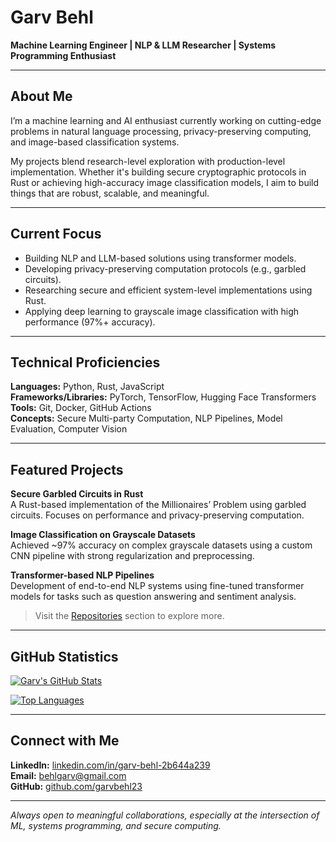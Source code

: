 # Garv Behl

**Machine Learning Engineer | NLP & LLM Researcher | Systems Programming Enthusiast**

---

## About Me

I’m a machine learning and AI enthusiast currently working on cutting-edge problems in natural language processing, privacy-preserving computing, and image-based classification systems.

My projects blend research-level exploration with production-level implementation. Whether it's building secure cryptographic protocols in Rust or achieving high-accuracy image classification models, I aim to build things that are robust, scalable, and meaningful.

---

## Current Focus

- Building NLP and LLM-based solutions using transformer models.
- Developing privacy-preserving computation protocols (e.g., garbled circuits).
- Researching secure and efficient system-level implementations using Rust.
- Applying deep learning to grayscale image classification with high performance (97%+ accuracy).

---

## Technical Proficiencies

**Languages:** Python, Rust, JavaScript  
**Frameworks/Libraries:** PyTorch, TensorFlow, Hugging Face Transformers  
**Tools:** Git, Docker, GitHub Actions  
**Concepts:** Secure Multi-party Computation, NLP Pipelines, Model Evaluation, Computer Vision  

---

## Featured Projects

**Secure Garbled Circuits in Rust**  
A Rust-based implementation of the Millionaires’ Problem using garbled circuits. Focuses on performance and privacy-preserving computation.

**Image Classification on Grayscale Datasets**  
Achieved ~97% accuracy on complex grayscale datasets using a custom CNN pipeline with strong regularization and preprocessing.

**Transformer-based NLP Pipelines**  
Development of end-to-end NLP systems using fine-tuned transformer models for tasks such as question answering and sentiment analysis.

> Visit the [Repositories](https://github.com/garvbehl23?tab=repositories) section to explore more.

---

## GitHub Statistics

[![Garv's GitHub Stats](https://github-readme-stats.vercel.app/api?username=garvbehl23&show_icons=true&theme=default&hide=contribs,issues)](https://github.com/garvbehl23)

[![Top Languages](https://github-readme-stats.vercel.app/api/top-langs/?username=garvbehl23&layout=compact&theme=default)](https://github.com/garvbehl23)

---

## Connect with Me

**LinkedIn:** [linkedin.com/in/garv-behl-2b644a239](https://www.linkedin.com/in/garv-behl-2b644a239/)  
**Email:** [behlgarv@gmail.com](behlgarv@gmail.com)  
**GitHub:** [github.com/garvbehl23](https://github.com/garvbehl23)

---

_Always open to meaningful collaborations, especially at the intersection of ML, systems programming, and secure computing._

